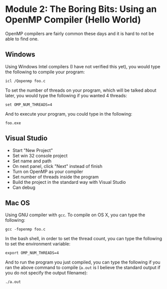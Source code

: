 # Module 2: The Boring Bits: Using an OpenMP Compiler (Hello World)

OpenMP compilers are fairly common these days and it is hard to not be able to
find one.

## Windows

Using Windows Intel compilers (I have not verified this yet), you would type the
following to compile your program:

```
icl /Qopenmp foo.c
```

To set the number of threads on your program, which will be talked about later,
you would type the following if you wanted 4 threads:

```
set OMP_NUM_THREADS=4
```

And to execute your program, you could type in the following:

```
foo.exe
```

## Visual Studio

- Start "New Project"
- Set win 32 console project
- Set name and path
- On next panel, click "Next" instead of finish
- Turn on OpenMP as your compiler
- Set number of threads inside the program
- Build the project in the standard way with Visual Studio
- Can debug

## Mac OS

Using GNU compiler with `gcc`. To compile on OS X, you can type the following:

```
gcc -fopenmp foo.c
```

In the bash shell, in order to set the thread count, you can type the following
to set the environment variable:

```
export OMP_NUM_THREADS=4
```

And to run the program you just compiled, you can type the following if you ran
the above command to compile (`a.out` is I believe the standard output if you do
not specify the output filename):

```
./a.out
```
